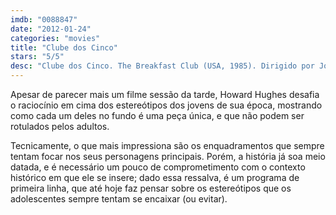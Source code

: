 ```yaml
---
imdb: "0088847"
date: "2012-01-24"
categories: "movies"
title: "Clube dos Cinco"
stars: "5/5"
desc: "Clube dos Cinco. The Breakfast Club (USA, 1985). Dirigido por John Hughes. Escrito por John Hughes. Com Emilio Estevez, Paul Gleason, Anthony Michael Hall, John Kapelos, Judd Nelson, Molly Ringwald, Ally Sheedy, Perry Crawford, Mary Christian."
---
```

Apesar de parecer mais um filme sessão da tarde, Howard Hughes desafia o raciocínio em cima dos estereótipos dos jovens de sua época, mostrando como cada um deles no fundo é uma peça única, e que não podem ser rotulados pelos adultos.

Tecnicamente, o que mais impressiona são os enquadramentos que sempre tentam focar nos seus personagens principais. Porém, a história já soa meio datada, e é necessário um pouco de comprometimento com o contexto histórico em que ele se insere; dado essa ressalva, é um programa de primeira linha, que até hoje faz pensar sobre os estereótipos que os adolescentes sempre tentam se encaixar (ou evitar).

